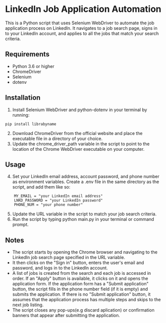 # LinkedIn Job Application Automation 

This is a Python script that uses Selenium WebDriver to automate the job application process on LinkedIn. It navigates to a job search page, signs in to your LinkedIn account, and applies to all the jobs that match your search criteria.
## Requirements
* Python 3.6 or higher
* ChromeDriver
* Selenium
* dotenv

## Installation
1. Install Selenium WebDriver and python-dotenv in your terminal by running:
```
pip install librabyname
```
2. Download ChromeDriver from the official website and place the executable file in a directory of your choice.
3. Update the chrome_driver_path variable in the script to point to the location of the Chrome WebDriver executable on your computer.
## Usage
4. Set your LinkedIn email address, account password, and phone number as environment variables. Create a .env file in the same directory as the script, and add them like so:
```
    MY_EMAIL = "your LinkedIn email address"
    LNKD_PASSWORD = "your LinkedIn password"
    PHONE_NUM = "your phone number"
```
5. Update the URL variable in the script to match your job search criteria.
6. Run the script by typing python main.py in your terminal or command prompt.


## Notes
* The script starts by opening the Chrome browser and navigating to the LinkedIn job search page specified in the URL variable.
* It then clicks on the "Sign in" button, enters the user's email and password, and logs in to the LinkedIn account.
* A list of jobs is created from the search and each job is accessed in order. If an "Apply" button is available, it clicks on it and opens the application form. If the application form has a "Submit application" button, the script fills in the phone number field (if it is empty) and submits the application. If there is no "Submit application" button, it assumes that the application process has multiple steps and skips to the next job listing.
* The script closes any pop-ups(e.g discard aplication) or confirmation banners that appear after submitting the application.
